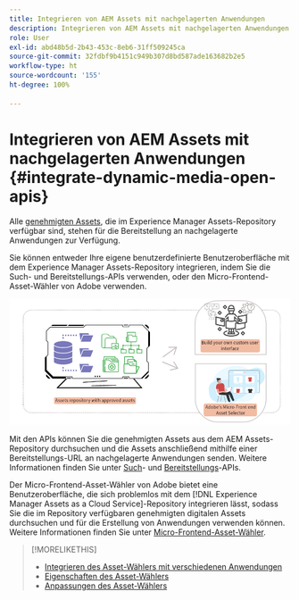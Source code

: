 ```yaml
---
title: Integrieren von AEM Assets mit nachgelagerten Anwendungen
description: Integrieren von AEM Assets mit nachgelagerten Anwendungen
role: User
exl-id: abd48b5d-2b43-453c-8eb6-31ff509245ca
source-git-commit: 32fdbf9b4151c949b307d8bd587ade163682b2e5
workflow-type: ht
source-wordcount: '155'
ht-degree: 100%

---
```


# Integrieren von AEM Assets mit nachgelagerten Anwendungen {#integrate-dynamic-media-open-apis}

Alle [genehmigten Assets](/help/assets/approve-assets.md), die im Experience Manager Assets-Repository verfügbar sind, stehen für die Bereitstellung an nachgelagerte Anwendungen zur Verfügung.

Sie können entweder Ihre eigene benutzerdefinierte Benutzeroberfläche mit dem Experience Manager Assets-Repository integrieren, indem Sie die Such- und Bereitstellungs-APIs verwenden, oder den Micro-Frontend-Asset-Wähler von Adobe verwenden.

![Integration mit dem AEM Assets-Repository](assets/asset-selector-integration.png)

Mit den APIs können Sie die genehmigten Assets aus dem AEM Assets-Repository durchsuchen und die Assets anschließend mithilfe einer Bereitstellungs-URL an nachgelagerte Anwendungen senden. Weitere Informationen finden Sie unter [Such](/help/assets/search-assets-api.md)- und [Bereitstellungs](/help/assets/deliver-assets-apis.md)-APIs.

Der Micro-Frontend-Asset-Wähler von Adobe bietet eine Benutzeroberfläche, die sich problemlos mit dem [!DNL Experience Manager Assets as a Cloud Service]-Repository integrieren lässt, sodass Sie die im Repository verfügbaren genehmigten digitalen Assets durchsuchen und für die Erstellung von Anwendungen verwenden können. Weitere Informationen finden Sie unter [Micro-Frontend-Asset-Wähler](/help/assets/overview-asset-selector.md).

>[!MORELIKETHIS]
>
>* [Integrieren des Asset-Wählers mit verschiedenen Anwendungen](/help/assets/integrate-asset-selector.md)
>* [Eigenschaften des Asset-Wählers](/help/assets/asset-selector-properties.md)
>* [Anpassungen des Asset-Wählers](/help/assets/asset-selector-customization.md)
